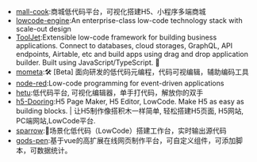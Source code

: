 * [mall-cook](https://github.com/wangyuan389/mall-cook):商城低代码平台，可视化搭建H5、小程序多端商城
* [lowcode-engine](https://github.com/alibaba/lowcode-engine):An enterprise-class low-code technology stack with scale-out design
* [ToolJet](https://github.com/ToolJet/ToolJet):Extensible low-code framework for building business applications. Connect to databases, cloud storages, GraphQL, API endpoints, Airtable, etc and build apps using drag and drop application builder. Built using JavaScript/TypeScript. 🚀
* [mometa](https://github.com/imcuttle/mometa):🛠 [Beta] 面向研发的低代码元编程，代码可视编辑，辅助编码工具
* [node-red](https://github.com/node-red/node-red):Low-code programming for event-driven applications
* [hetu](https://github.com/LianjiaTech/hetu):低代码平台, 可视化编辑器，单手打代码，解放你的双手
* [h5-Dooring](https://github.com/MrXujiang/h5-Dooring):H5 Page Maker, H5 Editor, LowCode. Make H5 as easy as building blocks. | 让H5制作像搭积木一样简单, 轻松搭建H5页面, H5网站, PC端网站,LowCode平台.
* [sparrow](https://github.com/sparrow-js/sparrow):🎉场景化低代码（LowCode）搭建工作台，实时输出源代码
* [gods-pen](https://github.com/ymm-tech/gods-pen):基于vue的高扩展在线网页制作平台，可自定义组件，可添加脚本，可数据统计。
